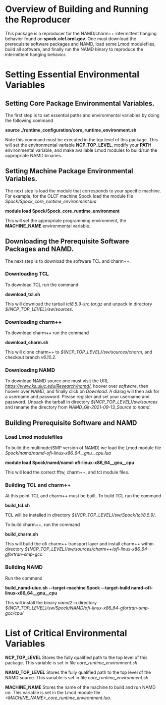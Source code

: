 # Overview of Building and Running the Reproducer
This package is a reproducer for the NAMD/charm++ intermittent hanging behavior
found on **spock.olcf.ornl.gov**. One must download the prerequisite software
packages and NAMD, load some Lmod modulefiles, build all software, and finally
run the NAMD binary to reproduce the intermittent hanging behavior. 

# Setting Essential Environmental Variables

## Setting Core Package Environmental Variables.
The first step is to set essential paths and environmental variables by
doing the following command<br>

**source ./runtime\_configuration/core\_runtime\_environment.sh**<br>

Note this command must be executed in the top level of this package. This will
set the environmental variable **NCP_TOP_LEVEL**, modify your **PATH**
environmental variable, and make available Lmod modules to build/run the
appropriate NAMD binaries.<br>

## Setting Machine Package Environmental Variables.

The next step is load the module that corresponds to your specific machine. For
example, for the OLCF machine Spock load the module file
*Spock/Spock\_core\_runtime\_environment.lua*

**module load Spock/Spock\_core\_runtime\_environment**<br>

This will set the appropriate programming environment, the **MACHINE\_NAME** environmental
variable.<br>

## Downloading the Prerequisite Software Packages and NAMD.

The next step is to download the software TCL and charm++.<br>

### Downloading TCL

To download TCL run the command<br>

**download\_tcl.sh**<br>

This will download the tarball *tcl8.5.9-src.tar.gz* and unpack in directory
*${NCP_TOP_LEVEL}/sw/sources*.<br>

### Downloading charm++

To download charm++ run the command<br>

**download_charm.sh**<br>

This will clone charm++ to *${NCP_TOP_LEVEL}/sw/sources/charm*, and checkout
branch *v6.10.2*.<br>

### Downloading NAMD
To download NAMD source one must visit the URL
*https://www.ks.uiuc.edu/Research/namd/*, hoover over *software*, then hoover
over *NAMD*, and finally click on *Download*. A dialog will then ask for a
username and password. Please register and set your username and password.
Unpack the tarball in directory *${NCP_TOP_LEVEL}/sw/sources* and rename the
directory from *NAMD\_Git-2021-09-13\_Source* to *namd*.

## Building Prerequisite Software and NAMD

### Load Lmod modulefiles
To build the multinode(SMP version of NAMD) we load the Lmod module file  
*Spock/namd/namd-ofi-linux-x86\_64\_\_gnu\_\_cpu.lua*<br>

**module load Spock/namd/namd-ofi-linux-x86_64\_\_gnu\_\_cpu**<br>

This will load the correct fftw, charm++, and tcl module files.<br>

### Building TCL and charm++

At this point TCL and charm++ must be built. To build TCL run the command<br>

**build_tcl.sh**<br>

TCL will be installed in directory *${NCP_TOP_LEVEL}/sw/Spock/tcl/8.5.9/*.<br>

To build charm++, run the command<br> 

**build_charm.sh**<br>

This will build the ofi charm++ transport layer and install charm++ within
directory
*${NCP_TOP_LEVEL}/sw/sources/charm++/ofi-linux-x86_64-gfortran-smp-gcc*.<br>

### Building NAMD

Run the command<br> 

**build\_namd-uiuc.sh --target-machine Spock --target-build namd-ofi-linux-x86\_64\_\_gnu\_\_cpu**<br>

This will install the binary *namd2* in directory *${NCP_TOP_LEVEL}/sw/Spock/NAMD/ofi-linux-x86_64-gfortran-smp-gcc/cpu/*

# List of Critical Environmental Variables

**NCP_TOP_LEVEL** Stores the fully qualified path to the
top level of this package. This variable is set in file *core\_runtime\_environment.sh*.
<br>

**NAMD_TOP_LEVEL** Stores the fully qualified path to the top level
of the NAMD source. This variable is set in file *core\_runtime\_environment.sh*.
<br>

**MACHINE_NAME** Stores the name of the machine to build and run NAMD on. This variable
is set in the Lmod module file *&lt;MACHINE_NAME&gt;\_core\_runtime\_environment.lua*.

